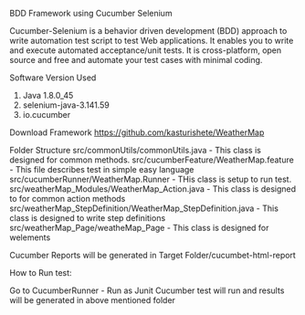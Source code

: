 BDD Framework using Cucumber Selenium

Cucumber-Selenium is a behavior driven development (BDD) approach to write automation test script to test Web applications. 
It enables you to write and execute automated acceptance/unit tests. It is cross-platform, open source and free and 
automate your test cases with minimal coding.

Software Version Used
1. Java 1.8.0_45
2. selenium-java-3.141.59
3. io.cucumber

Download Framework
https://github.com/kasturishete/WeatherMap

Folder Structure
src/commonUtils/commonUtils.java - This class is designed for common methods.
src/cucumberFeature/WeatherMap.feature - This file describes test in simple easy language
src/cucumberRunner/WeatherMap.Runner - THis class is setup to run test.
src/weatherMap_Modules/WeatherMap_Action.java - This class is designed to for common action methods
src/weatherMap_StepDefinition/WeatherMap_StepDefinition.java - This class is designed to write step definitions
src/weatherMap_Page/weatheMap_Page - This class is designed for welements

Cucumber Reports will be generated in Target Folder/cucumbet-html-report

How to Run test:

Go to CucumberRunner - Run as Junit
Cucumber test will run and results will be generated in above mentioned folder

